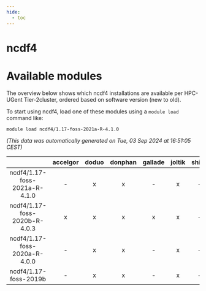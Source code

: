 ```yaml
---
hide:
  - toc
---
```


ncdf4
=====

# Available modules


The overview below shows which ncdf4 installations are available per HPC-UGent Tier-2cluster, ordered based on software version (new to old).

To start using ncdf4, load one of these modules using a `module load` command like:

```shell
module load ncdf4/1.17-foss-2021a-R-4.1.0
```

*(This data was automatically generated on Tue, 03 Sep 2024 at 16:51:05 CEST)*  

| |accelgor|doduo|donphan|gallade|joltik|shinx|skitty|
| :---: | :---: | :---: | :---: | :---: | :---: | :---: | :---: |
|ncdf4/1.17-foss-2021a-R-4.1.0|-|x|x|-|x|-|x|
|ncdf4/1.17-foss-2020b-R-4.0.3|x|x|x|x|x|-|x|
|ncdf4/1.17-foss-2020a-R-4.0.0|-|x|x|-|x|-|x|
|ncdf4/1.17-foss-2019b|-|x|x|-|x|-|x|
